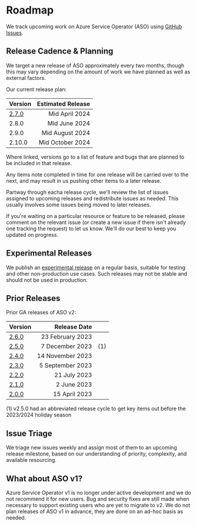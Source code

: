 # Roadmap

We track upcoming work on Azure Service Operator (ASO) using [GitHub Issues](https://github.com/Azure/azure-service-operator/issues?q=is%3Aissue+is%3Aopen).

## Release Cadence & Planning

We target a new release of ASO approximately every two months, though this may vary depending on the amount of work we have planned as well as external factors.

Our current release plan:

| Version | Estimated Release |
| ------- | -----------------:|
| [2.7.0](https://github.com/Azure/azure-service-operator/issues?q=is%3Aopen+is%3Aissue+milestone%3Av2.7.0) | Mid April 2024 |
| 2.8.0 | Mid June 2024 |
| 2.9.0 | Mid August 2024 |
| 2.10.0 | Mid October 2024 |

Where linked, versions go to a list of feature and bugs that are planned to be included in that release.

Any items note completed in time for one release will be carried over to the next, and may result in us pushing other items to a later release.

Partway through eacha release cycle, we'll review the list of issues assigned to upcoming releases and redistribute issues as needed. This usually involves some issues being moved to later releases.

If you're waiting on a particular resource or feature to be released, please comment on the relevant issue (or create a new issue if there isn't already one tracking the request) to let us know. We'll do our best to keep you updated on progress.

## Experimental Releases

We publish an [experimental release](https://github.com/Azure/azure-service-operator/releases/tag/experimental) on a regular basis, suitable for testing and other non-production use cases. Such releases may not be stable and should not be used in production.

## Prior Releases

Prior GA releases of ASO v2:

| Version                                                                      | Release Date     |     |
| ---------------------------------------------------------------------------- | ----------------:| --- |
| [2.6.0](https://github.com/Azure/azure-service-operator/releases/tag/v2.6.0) | 23 February 2023 |     |
| [2.5.0](https://github.com/Azure/azure-service-operator/releases/tag/v2.5.0) |  7 December 2023 | (1) |
| [2.4.0](https://github.com/Azure/azure-service-operator/releases/tag/v2.4.0) | 14 November 2023 |     |
| [2.3.0](https://github.com/Azure/azure-service-operator/releases/tag/v2.3.0) | 5 September 2023 |     |
| [2.2.0](https://github.com/Azure/azure-service-operator/releases/tag/v2.2.0) |     21 July 2023 |     |
| [2.1.0](https://github.com/Azure/azure-service-operator/releases/tag/v2.1.0) |      2 June 2023 |     |
| [2.0.0](https://github.com/Azure/azure-service-operator/releases/tag/v2.0.0) |    15 April 2023 |     |

(1) v2.5.0 had an abbreviated release cycle to get key items out before the 2023/2024 holiday season

## Issue Triage

We triage new issues weekly and assign most of them to an upcoming release milestone, based on our understanding of priority, complexity, and available resourcing.

## What about ASO v1?

Azure Service Operator v1 is no longer under active development and we do not recommend it for new users. Bug and security fixes are still made when necessary to support existing users who are yet to migrate to v2. We do not plan releases of ASO v1 in advance, they are done on an ad-hoc basis as needed.

